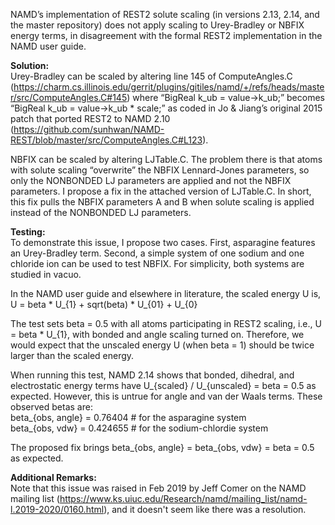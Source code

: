 
NAMD’s implementation of REST2 solute scaling (in versions 2.13, 2.14, and the
master repository) does not apply scaling to Urey-Bradley or NBFIX energy terms,
in disagreement with the formal REST2 implementation in the NAMD user guide.

**Solution:**  
Urey-Bradley can be scaled by altering line 145 of ComputeAngles.C
(https://charm.cs.illinois.edu/gerrit/plugins/gitiles/namd/+/refs/heads/master/src/ComputeAngles.C#145)
where “BigReal k_ub = value->k_ub;” becomes “BigReal k_ub = value->k_ub *
scale;” as coded in Jo & Jiang’s original 2015 patch that ported REST2 to NAMD
2.10
(https://github.com/sunhwan/NAMD-REST/blob/master/src/ComputeAngles.C#L123).

NBFIX can be scaled by altering LJTable.C. The problem there is that atoms with
solute scaling “overwrite” the NBFIX Lennard-Jones parameters, so only the
NONBONDED LJ parameters are applied and not the NBFIX parameters. I propose a
fix in the attached version of LJTable.C. In short, this fix pulls the NBFIX
parameters A and B when solute scaling is applied instead of the NONBONDED LJ
parameters.

**Testing:**  
To demonstrate this issue, I propose two cases. First, asparagine features an
Urey-Bradley term. Second, a simple system of one sodium and one chloride ion
can be used to test NBFIX. For simplicity, both systems are studied in vacuo.

In the NAMD user guide and elsewhere in literature, the scaled energy U is,  
U = beta * U_{1} + sqrt(beta) * U_{01} + U_{0}

The test sets beta = 0.5 with all atoms participating in REST2 scaling, i.e., U
= beta * U_{1}, with bonded and angle scaling turned on. Therefore, we would
expect that the unscaled energy U (when beta = 1) should be twice larger than
the scaled energy.

When running this test, NAMD 2.14 shows that bonded, dihedral, and electrostatic
energy terms have U_{scaled} / U_{unscaled} = beta = 0.5 as expected. However,
this is untrue for angle and van der Waals terms. These observed betas are:  
beta_{obs, angle} = 0.76404  # for the asparagine system  
beta_{obs, vdw} = 0.424655  # for the sodium-chlordie system

The proposed fix brings beta_{obs, angle} = beta_{obs, vdw} = beta = 0.5 as
expected.

**Additional Remarks:**  
Note that this issue was raised in Feb 2019 by Jeff Comer on the NAMD mailing
list
(https://www.ks.uiuc.edu/Research/namd/mailing_list/namd-l.2019-2020/0160.html),
and it doesn't seem like there was a resolution.


